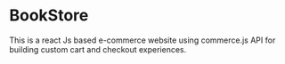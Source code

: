 # BookStore

This is a react Js based e-commerce website using commerce.js API for building custom cart and checkout experiences.
